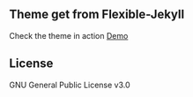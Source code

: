 ## Theme get from  Flexible-Jekyll

Check the theme in action [Demo](https://artemsheludko.github.io/flexible-jekyll/)

## License

GNU General Public License v3.0
